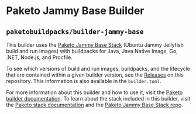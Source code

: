# Paketo Jammy Base Builder

## `paketobuildpacks/builder-jammy-base`

This builder uses the [Paketo Jammy Base
Stack](https://github.com/paketo-buildpacks/jammy-base-stack) (Ubuntu Jammy
Jellyfish build and run images) with buildpacks for Java,
Java Native Image, Go, .NET, Node.js, and Procfile.

To see which versions of build and run images, buildpacks, and the lifecycle
that are contained within a given builder version, see the
[Releases](https://github.com/paketo-buildpacks/builder-jammy-base/releases) on this
repository. This information is also available in the `builder.toml`.

For more information about this builder and how to use it, visit the [Paketo
builder documentation](https://paketo.io/docs/builders/).  To learn about the
stack included in this builder, visit the [Paketo stack
documentation](https://paketo.io/docs/stacks/) and the [Paketo Jammy Base Stack
repo](https://github.com/paketo-buildpacks/jammy-base-stack).
